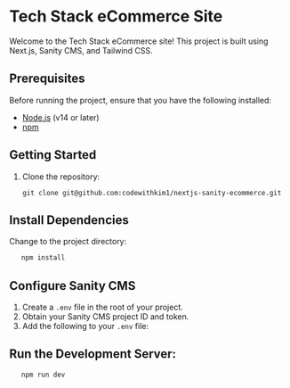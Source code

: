# Tech Stack eCommerce Site

Welcome to the Tech Stack eCommerce site! This project is built using Next.js, Sanity CMS, and Tailwind CSS.

## Prerequisites
Before running the project, ensure that you have the following installed:

- [Node.js](https://nodejs.org/) (v14 or later)
- [npm](https://www.npmjs.com/)

## Getting Started


1. Clone the repository:

   ```jbash
   git clone git@github.com:codewithkim1/nextjs-sanity-ecommerce.git
   ```
## Install Dependencies
Change to the project directory:
 ```bash
    npm install
   ```

## Configure Sanity CMS
1. Create a `.env` file in the root of your project.
2. Obtain your Sanity CMS project ID and token.
3. Add the following to your `.env` file:

## Run the Development Server:

 ```bash
    npm run dev
   ```
